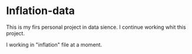 # Inflation-data

This is my firs personal project in data sience. I continue working whit this project.

I working in "inflation" file at a moment.
